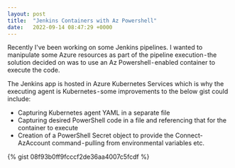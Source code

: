 ```yaml
---
layout: post
title:  "Jenkins Containers with Az Powershell"
date:   2022-09-14 08:47:29 +0000
---
```

Recently I've been working on some Jenkins pipelines. I wanted to manipulate some Azure resources as part of the pipeline execution - the solution decided on was to use an Az Powershell - enabled container to execute the code.

The Jenkins app is hosted in Azure Kubernetes Services which is why the executing agent is Kubernetes - some improvements to the below gist could include:

- Capturing Kubernetes agent YAML in a separate file
- Capturing desired PowerShell code in a file and referencing that for the container to execute
- Creation of a PowerShell Secret object to provide the Connect-AzAccount command - pulling from environmental variables etc.

{% gist 08f93b0ff9fcccf2de36aa4007c5fcdf %}
